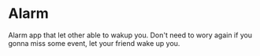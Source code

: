 # Alarm

Alarm app that let other able to wakup you. Don't need to wory again if you gonna miss some event, let your friend wake up you.
